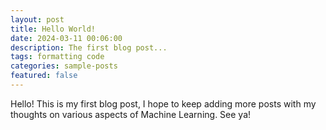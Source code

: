 ```yaml
---
layout: post
title: Hello World!
date: 2024-03-11 00:06:00
description: The first blog post...
tags: formatting code
categories: sample-posts
featured: false
---
```


Hello! This is my first blog post, I hope to keep adding more posts with my thoughts on various aspects of Machine Learning. See ya!
